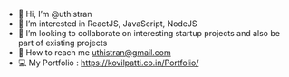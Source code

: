 - 👋 Hi, I’m @uthistran
- 👀 I’m interested in ReactJS, JavaScript, NodeJS
- 💞️ I’m looking to collaborate on interesting startup projects and also be part of existing projects
- 📧 How to reach me uthistran@gmail.com
- 💻 My Portfolio : https://kovilpatti.co.in/Portfolio/

<!---
uthistran/uthistran is a ✨ special ✨ repository because its `README.md` (this file) appears on your GitHub profile.
You can click the Preview link to take a look at your changes.
--->
